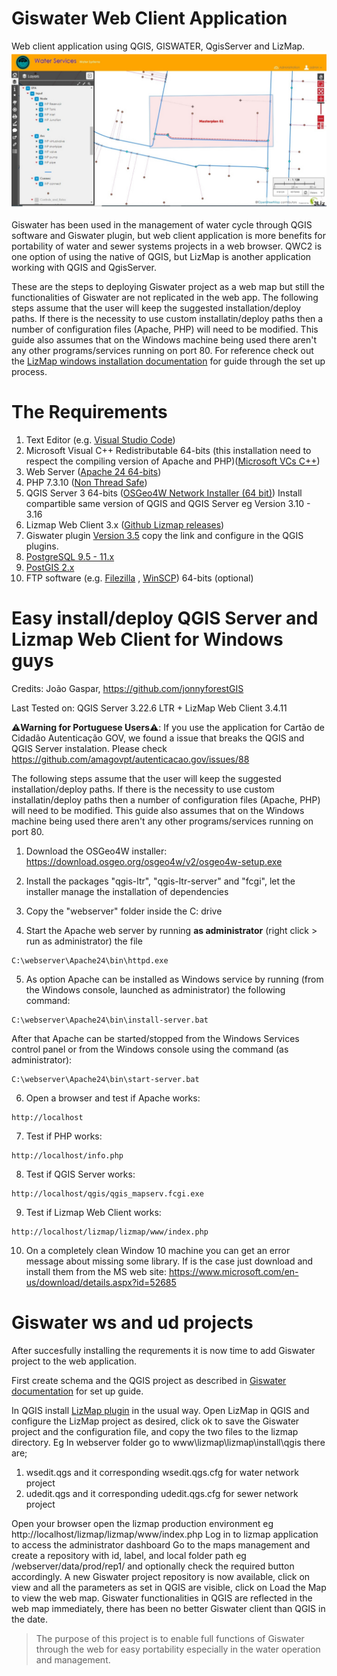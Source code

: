 # Giswater Web Client Application

Web client application using QGIS, GISWATER, QgisServer and LizMap.
![Giswater Web Client](https://raw.githubusercontent.com/geoffreykirui/Giswater-Web-Client-Application/main/Giswater%20Web%20Client%20Application.png?token=AK4O76K6EVRIDRFURCYI6YDB2YZLG)

Giswater has been used in the management of water cycle through QGIS software and Giswater plugin, but web client application is more benefits for portability of water and sewer systems projects in a web browser.
QWC2 is one option of using the native of QGIS, but LizMap is another application working with QGIS and QgisServer.

These are the steps to deploying Giswater project as a web map but still the functionalities of Giswater are not replicated in the web app.
The following steps assume that the user will keep the suggested installation/deploy paths. If there is the necessity to use custom installatin/deploy paths then a number of configuration files (Apache, PHP) will need to be modified. This guide also assumes that on the Windows machine being used there aren't any other programs/services running on port 80. For reference check out the [LizMap windows installation documentation](https://docs.lizmap.com/3.4/en/install/windows.html) for guide through the set up process.

# The Requirements
1. Text Editor (e.g. [Visual Studio Code](https://code.visualstudio.com/download))
2. Microsoft Visual C++ Redistributable 64-bits (this installation need to respect the compiling version of Apache and PHP)([Microsoft VCs C++](https://support.microsoft.com/pt-pt/help/2977003/the-latest-supported-visual-c-downloads))
3. Web Server ([Apache 24 64-bits](https://www.apachelounge.com/download))
4. PHP 7.3.10 ([Non Thread Safe](https://windows.php.net/download/))
5. QGIS Server 3 64-bits ([OSGeo4W Network Installer (64 bit)](https://download.osgeo.org/osgeo4w/osgeo4w-setup-x86_64.exe)) Install compartible same version of QGIS and QGIS Server eg Version 3.10 - 3.16
6. Lizmap Web Client 3.x ([Github Lizmap releases](https://github.com/3liz/lizmap-web-client/releases/))
7. Giswater plugin [Version 3.5](https://download.giswater.org/plugin/3.5/giswater.xml) copy the link and configure in the QGIS plugins.
8. [PostgreSQL 9.5 - 11.x](https://www.postgresql.org/download/)
9. [PostGIS 2.x](http://postgis.net/install/)
10. FTP software (e.g. [Filezilla](https://filezilla-project.org/) , [WinSCP](https://winscp.net/eng/download.php)) 64-bits (optional)

# Easy install/deploy QGIS Server and Lizmap Web Client for Windows guys

Credits: João Gaspar, https://github.com/jonnyforestGIS

Last Tested on: QGIS Server 3.22.6 LTR + LizMap Web Client 3.4.11

:warning:**Warning for Portuguese Users**:warning:: If you use the application for Cartão de Cidadão Autenticação GOV, we found a issue that breaks the QGIS and QGIS Server instalation. Please check https://github.com/amagovpt/autenticacao.gov/issues/88


The following steps assume that the user will keep the suggested installation/deploy paths. If there is the necessity to use custom installatin/deploy paths then a number of configuration files (Apache, PHP) will need to be modified. This guide also assumes that on the Windows machine being used there aren't any other programs/services running on port 80.

1) Download the OSGeo4W installer: https://download.osgeo.org/osgeo4w/v2/osgeo4w-setup.exe 

2) Install the packages "qgis-ltr", "qgis-ltr-server" and "fcgi", let the installer manage the installation of dependencies

3) Copy the "webserver" folder inside the C: drive

4) Start the Apache web server by running **as administrator** (right click > run as administrator) the file 
```
C:\webserver\Apache24\bin\httpd.exe
```
5) As option Apache can be installed as Windows service by running (from the Windows console, launched as administrator) the following command:
```
C:\webserver\Apache24\bin\install-server.bat
```
After that Apache can be started/stopped from the Windows Services control panel or from the Windows console using the command (as administrator):
```
C:\webserver\Apache24\bin\start-server.bat
```
6) Open a browser and test if Apache works:
```
http://localhost
```
7) Test if PHP works:
```
http://localhost/info.php
```
8) Test if QGIS Server works:

```
http://localhost/qgis/qgis_mapserv.fcgi.exe
```
9) Test if Lizmap Web Client works:
```
http://localhost/lizmap/lizmap/www/index.php
```
10) On a completely clean Window 10 machine you can get an error message about missing some library. If is the case just download and install them from the MS web site: https://www.microsoft.com/en-us/download/details.aspx?id=52685


# Giswater ws and ud projects
After succesfully installing the requrements it is now time to add Giswater project to the web application.

First create schema and the QGIS project as described in [Giswater documentation](https://github.com/Giswater/giswater_dbmodel/wiki/Setup-guide) for set up guide.

In QGIS install [LizMap plugin](https://plugins.qgis.org/plugins/lizmap/) in the usual way. 
Open LizMap in QGIS and configure the LizMap project as desired, click ok to save the Giswater project and the configuration file, and copy the two files to the lizmap directory. Eg In webserver folder go to www\lizmap\lizmap\install\qgis there are;
1. wsedit.qgs and it corresponding wsedit.qgs.cfg for water network project
2. udedit.qgs and it corresponding udedit.qgs.cfg for sewer network project 

Open your browser open the lizmap production environment eg http://localhost/lizmap/lizmap/www/index.php
Log in to lizmap application to access the administrator dashboard
Go to the maps management and create a repository with id, label, and local folder path eg /webserver/data/prod/rep1/ and optionally check the required button accordingly.
A new Giswater project repository is now available, click on view and all the parameters as set in QGIS are visible, click on Load the Map to view the web map.
Giswater functionalities in QGIS are reflected in the web map immediately, there has been no better Giswater client than QGIS in the date. 
> The purpose of this project is to enable full functions of Giswater through the web for easy portability especially in the water operation and management.



